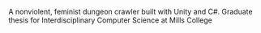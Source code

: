 A nonviolent, feminist dungeon crawler built with Unity and C#. Graduate thesis for Interdisciplinary Computer Science at Mills College
